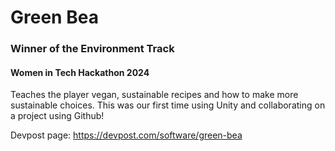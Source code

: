 # Green Bea #

### Winner of the Environment Track ###
#### Women in Tech Hackathon 2024 ####

Teaches the player vegan, sustainable recipes and how to make more sustainable choices. This was our first time using Unity and collaborating on a project using Github!

Devpost page: https://devpost.com/software/green-bea
